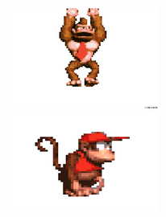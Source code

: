 
<img src="assets/dk1.gif" alt="Descrição alternativa" width="300" height="200">
<img src="assets/diddy-kong-donkey-kong.gif" alt="Descrição alternativa" width="300" height="200">


<!--
**gabrielgilvan/gabrielgilvan** is a ✨ _special_ ✨ repository because its `README.md` (this file) appears on your GitHub profile.

Here are some ideas to get you started:

- 🔭 I’m currently working on ...
- 🌱 I’m currently learning ...
- 👯 I’m looking to collaborate on ...
- 🤔 I’m looking for help with ...
- 💬 Ask me about ...
- 📫 How to reach me: ...
- 😄 Pronouns: ...
- ⚡ Fun fact: ...
-->
